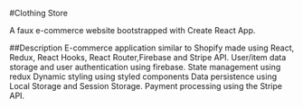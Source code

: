 #Clothing Store

A faux e-commerce website bootstrapped with Create React App.

##Description
E-commerce application similar to Shopify made using React, Redux, React Hooks, React Router,Firebase and Stripe API. User/item data storage and user authentication using firebase. 
State management using redux
Dynamic styling using styled components
Data persistence using Local Storage and Session Storage.
Payment processing using the Stripe API.
